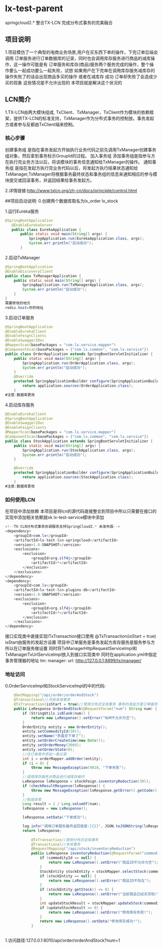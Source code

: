 # lx-test-parent
springcloud2.* 整合TX-LCN   完成分布式事务的完美融合

## 项目说明
1.项目模仿了一个典型的电商业务场景,用户在买东西下单的操作，下完订单后端会调用
订单服务进行订单数据库的记录，同时也会调用库存服务进行商品的减库操作，这一操作可能是有
订单服务和库存(商品)服务两个服务完成的操作，整个操作要么一起成功要么一起失败，试想
如果用户在下完单在调用库存服务减库存的操作失败了的话会出现商品多买的操作
或者在减库存 成功 订单却失败了会造成少买的现象  这些情况是不允许出现的
本项目就是解决这个状况的

## LCN简介
1.TX-LCN由两大模块组成, TxClient、TxManager，TxClient作为模块的依赖框架，提供TX-LCN的标准支持，TxManager作为分布式事务的控制放。事务发起方或者参与反都由TxClient端来控制。

### 核心步骤
创建事务组
是指在事务发起方开始执行业务代码之前先调用TxManager创建事务组对象，然后拿到事务标示GroupId的过程。
加入事务组
添加事务组是指参与方在执行完业务方法以后，将该模块的事务信息通知给TxManager的操作。
通知事务组
是指在发起方执行完业务代码以后，将发起方执行结果状态通知给TxManager,TxManager将根据事务最终状态和事务组的信息来通知相应的参与模块提交或回滚事务，并返回结果给事务发起方。

2.详情链接:http://www.txlcn.org/zh-cn/docs/principle/control.html

##项目启动说明:
0.创建两个数据库取名为lx_order  lx_stock

1.运行Eureka服务
```java
@SpringBootApplication
   @EnableEurekaServer
   public class EurekaApplication {
       public static void main(String[] args) {
           SpringApplication.run(EurekaApplication.class, args);
           System.err.println("启动成功");
       }
```
2.启动TxManager
```java
@SpringBootApplication
@EnableDiscoveryClient
public class TxManagerApplication {
    public static void main(String[] args) {
        SpringApplication.run(TxManagerApplication.class, args);
        System.err.println("启动成功");
    }
}
需要修改的地方
redis.host=你的地址
```
3.启动订单服务
```java
@SpringBootApplication
@EnableEurekaClient
@EnableFeignClients
@EnableSwagger2Doc
@MapperScan(basePackages = "com.lx.service.mapper")
@ComponentScan(basePackages = {"com.lx.common", "com.lx.service"})
public class OrderApplication extends SpringBootServletInitializer {
    public static void main(String[] args) {
        SpringApplication.run(OrderApplication.class, args);
        System.err.println("启动成功");
    }
    @Override
    protected SpringApplicationBuilder configure(SpringApplicationBuilder application) {
        return application.sources(OrderApplication.class);
    }
#注意:数据库更改
```
4.启动库存服务
```java
@EnableEurekaClient
@SpringBootApplication
@EnableSwagger2Doc
@EnableFeignClients
@MapperScan(basePackages = "com.lx.service.mapper")
@ComponentScan(basePackages = {"com.lx.common", "com.lx.service"})
public class StockApplication extends SpringBootServletInitializer {
    public static void main(String[] args) {
        SpringApplication.run(StockApplication.class, args);
        System.err.println("启动成功");
    }

    @Override
    protected SpringApplicationBuilder configure(SpringApplicationBuilder application) {
        return application.sources(StockApplication.class);
    }
#注意:数据库更改
```
### 如何使用LCN
在项目中添加依赖 本项目是将lcn的源代码直接整合到项目中所以只需要在接口的实现中添加相关依赖就ok
lx-test-service模块中添加
```java
<!--TX-CLN分布式事务协调服务支持SpringCloud2.* 未发布版-->
<dependency>
    <groupId>com.lx</groupId>
    <artifactId>lx-test-lcn-springcloud</artifactId>
    <version>1.0-SNAPSHOT</version>
    <exclusions>
        <exclusion>
            <groupId>org.slf4j</groupId>
            <artifactId>*</artifactId>
        </exclusion>
    </exclusions>
</dependency>
<dependency>
    <groupId>com.lx</groupId>
    <artifactId>lx-test-lcn-plugins-db</artifactId>
    <version>1.0-SNAPSHOT</version>
    <exclusions>
        <exclusion>
            <groupId>org.slf4j</groupId>
            <artifactId>*</artifactId>
        </exclusion>
    </exclusions>
</dependency>
```
接口实现类中直接实现ITxTransaction接口使用 @TxTransaction(isStart = true)
isStart由服务的发起方设置 项目中订单服务是事务发起方库存服务是服务参与方所以在订单服务做设置
同时将TxManagerHttpRequestServiceImpl和TxManagerTxUrlServiceImpl放入到接口实现类中
同时在application.yml中指定
事务管理器的地址
tm: 
   manager: 
        url: http://127.0.0.1:8899/tx/manager/
        
### 地址访问
0.OrderServiceImpl和StockServiceImpl的中的代码:
```java
    @GetMapping("/api/order/orderAndStock")
    @Transactional//开启本地事务
    @TxTransaction(isStart = true)//使用分布式全局事务 事务的发起方是订单服务
    public LxResponse OrderAndStock(@RequestParam("num") String num) {
        if (StringUtils.isBlank(num)) {
            return new LxResponse().setError("NUM不允许为空");
        }
        OrderEntity entity = new OrderEntity();
        entity.setCommodityId(30l);
        entity.setName("恭喜您下单了");
        entity.setOrderCreatetime(new Date());
        entity.setOrderMoney(300d);
        entity.setOrderState(0);
        //往订单表中添加一条记录
        int i = orderMapper.addOrder(entity);
        if (i < 0) {
            throw new MessageException(9010, "下单失败");
        }
        //调用库存服务对商品进行减库存操作
        LxResponse lxResponse = stockFeign.inventoryReduction(30l);
        if (checkResultResponse(lxResponse)) {
            throw new MessageException(lxResponse.getError().getCode(), lxResponse.getError().getMessage());
        }
        //制造异常
        Long result = 1 / Long.valueOf(num);
        lxResponse = new LxResponse();

        lxResponse.setData("下单成功");

        log.info("调用订单服务最终返回值是:[{}]", JSON.toJSONString(lxResponse));
        return lxResponse;
        
            @TxTransaction//使用分布式全局事务
            @Transactional//本地事务
            @RequestMapping("/api/stock/inventoryReduction")
            public LxResponse inventoryReduction(@RequestParam("commodityId") Long commodityId) {
                if (commodityId == null) {
                    return new LxResponse().setError("商品ID不允许为空");
                }
                StockEntity stockEntity = stockMapper.selectStock(commodityId);
                if (stockEntity == null) {
                    return new LxResponse().setError("商品ID不存在");
                }
                if (stockEntity.getStock() <= 0) {
                    return new LxResponse().setError("当前商品已经买完啦!");
                }
                int updateStockResult = stockMapper.updateStock(commodityId);
                if (updateStockResult <= 0) {
                    return new LxResponse().setError("修改库存失败!");
                }
                return new LxResponse().setData("修改库存成功!");
            }
        
```
1.访问路径:127.0.0.1:8010/api/order/orderAndStock?num=1



